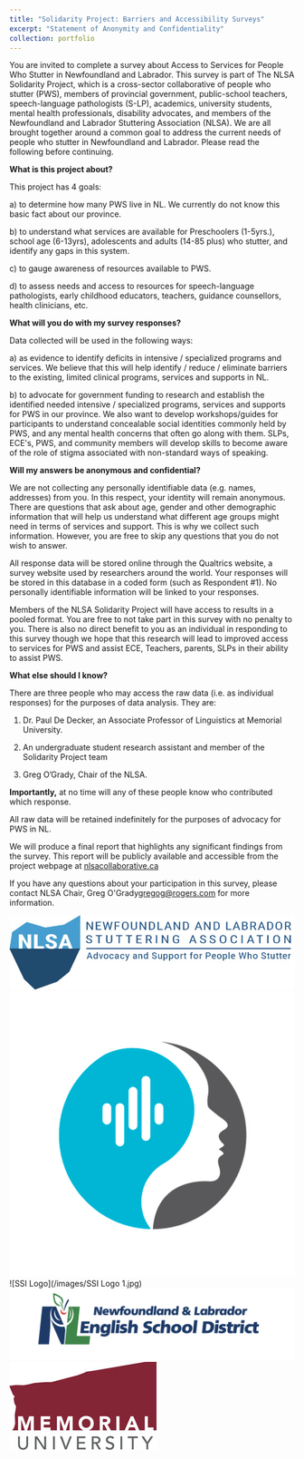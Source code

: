 ```yaml
---
title: "Solidarity Project: Barriers and Accessibility Surveys"
excerpt: "Statement of Anonymity and Confidentiality"
collection: portfolio
---
```


You are invited to complete a survey about Access to Services for People Who Stutter in Newfoundland and Labrador. This survey is part of The NLSA Solidarity Project, which is a cross-sector collaborative of people who stutter (PWS), members of provincial government, public-school teachers, speech-language pathologists (S-LP), academics, university students, mental health professionals, disability advocates, and members of the Newfoundland and Labrador Stuttering Association (NLSA). We are all brought together around a common goal to address the current needs of people who stutter in Newfoundland and Labrador. Please read the following before continuing. 



**What is this project about?**



This project has 4 goals: 



a) to determine how many PWS live in NL. We currently do not know this basic fact about our province.

b) to understand what services are available for Preschoolers (1-5yrs.), school age (6-13yrs), adolescents and adults (14-85 plus) who stutter, and identify any gaps in this system.

c) to gauge awareness of resources available to PWS.

d) to assess needs and access to resources for speech-language pathologists, early childhood educators, teachers, guidance counsellors, health clinicians, etc.



**What will you do with my survey responses?**



Data collected will be used in the following ways: 



a) as evidence to identify deficits in intensive / specialized programs and services. We believe that this will help identify / reduce / eliminate barriers to the existing, limited clinical programs, services and supports in NL. 

b) to advocate for government funding to research and establish the identified needed intensive / specialized programs, services and supports for PWS in our province. We also want to develop workshops/guides for participants to understand concealable social identities commonly held by PWS, and any mental health concerns that often go along with them. SLPs, ECE's, PWS, and community members will develop skills to become aware of the role of stigma associated with non-standard ways of speaking.



**Will my answers be anonymous and confidential?**



We are not collecting any personally identifiable data (e.g. names, addresses) from you. In this respect, your identity will remain anonymous. There are questions that ask about age, gender and other demographic information that will help us understand what different age groups might need in terms of services and support. This is why we collect such information. However, you are free to skip any questions that you do not wish to answer. 



All response data will be stored online through the Qualtrics website, a survey website used by researchers around the world. Your responses will be stored in this database in a coded form (such as Respondent #1). No personally identifiable information will be linked to your responses.



Members of the NLSA Solidarity Project will have access to results in a pooled format. You are free to not take part in this survey with no penalty to you. There is also no direct benefit to you as an individual in responding to this survey though we hope that this research will lead to improved access to services for PWS and assist ECE, Teachers, parents, SLPs in their ability to assist PWS. 



**What else should I know?**



There are three people who may access the raw data (i.e. as individual responses) for the purposes of data analysis. They are: 


1) Dr. Paul De Decker, an Associate Professor of Linguistics at Memorial University.

2) An undergraduate student research assistant and member of the Solidarity Project team 

3) Greg O’Grady, Chair of the NLSA. 



**Importantly,** at no time will any of these people know who contributed which response. 



All raw data will be retained indefinitely for the purposes of advocacy for PWS in NL. 



We will produce a final report that highlights any significant findings from the survey. This report will be publicly available and accessible from the project webpage at [nlsacollaborative.ca](http://nlsascollaborative.ca/)



If you have any questions about your participation in this survey, please contact NLSA Chair, Greg O'Grady[gregog@rogers.com](mailto:gregog@rogers.com) for more information.

![NLSA Logo](/images/NLSA-logo.jpg)
![NLASLPA Logo](/images/NLASLPA-logo.jpg)
![SSI Logo](/images/SSI Logo 1.jpg)
![NLESD Logo](/images/NLESDlogo.png)
![MUN Logo](/images/MUN-Logo.jpg)
